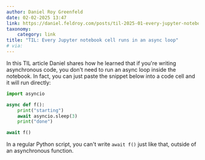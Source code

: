 ```yaml
---
author: Daniel Roy Greenfeld
date: 02-02-2025 13:47
link: https://daniel.feldroy.com/posts/til-2025-01-every-jupyter-notebook-cell-runs-in-an-async-loop
taxonomy:
    category: link
title: "TIL: Every Jupyter notebook cell runs in an async loop"
# via:
---
```


In this TIL article Daniel shares how he learned that if you're writing asynchronous code, you don't need to run an async loop inside the notebook.
In fact, you can just paste the snippet below into a code cell and it will run directly:

```py
import asyncio

async def f():
    print("starting")
    await asyncio.sleep(3)
    print("done")

await f()
```

In a regular Python script, you can't write `await f()` just like that, outside of an asynchronous function.

